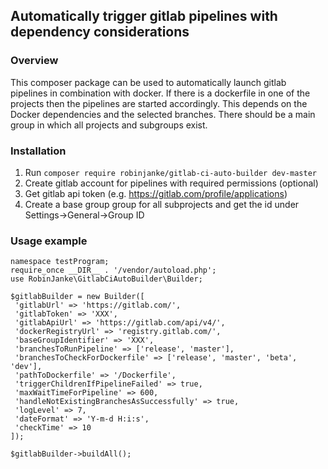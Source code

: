 ## Automatically trigger gitlab pipelines with dependency considerations

### Overview

This composer package can be used to automatically launch gitlab pipelines in combination with docker. If there is a dockerfile in one of the projects then the pipelines are started accordingly. This depends on the Docker dependencies and the selected branches.
There should be a main group in which all projects and subgroups exist.

### Installation

1.  Run `composer require robinjanke/gitlab-ci-auto-builder dev-master`
2.  Create gitlab account for pipelines with required permissions (optional)
3.  Get gitlab api token (e.g. https://gitlab.com/profile/applications)
4.  Create a base group group for all subprojects and get the id under 
    Settings->General->Group ID
    
### Usage example
    
    namespace testProgram;
    require_once __DIR__ . '/vendor/autoload.php';
    use RobinJanke\GitlabCiAutoBuilder\Builder; 
    
    $gitlabBuilder = new Builder([
     'gitlabUrl' => 'https://gitlab.com/',
     'gitlabToken' => 'XXX',
     'gitlabApiUrl' => 'https://gitlab.com/api/v4/',
     'dockerRegistryUrl' => 'registry.gitlab.com/',
     'baseGroupIdentifier' => 'XXX',
     'branchesToRunPipeline' => ['release', 'master'],
     'branchesToCheckForDockerfile' => ['release', 'master', 'beta', 'dev'],
     'pathToDockerfile' => '/Dockerfile',
     'triggerChildrenIfPipelineFailed' => true,
     'maxWaitTimeForPipeline' => 600,
     'handleNotExistingBranchesAsSuccessfully' => true,
     'logLevel' => 7,
     'dateFormat' => 'Y-m-d H:i:s',
     'checkTime' => 10
    ]);
    
    $gitlabBuilder->buildAll();